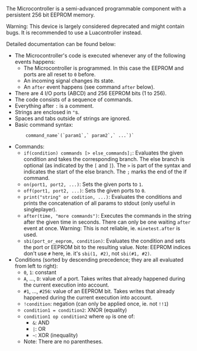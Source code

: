 <!-- Generate `description.html` from this by using `$ md2html -o description.html description.md`. -->

The Microcontroller is a semi-advanced programmable component with a persistent
256 bit EEPROM memory.

Warning: This device is largely considered deprecated and might contain bugs. It
is recommended to use a Luacontroller instead.

Detailed documentation can be found below:

* The Microcontroller's code is executed whenever any of the following events
  happens:
  * The Microcontroller is programmed. In this case the EEPROM and ports are all
    reset to `0` before.
  * An incoming signal changes its state.
  * An `after` event happens (see command `after` below).
* There are 4 I/O ports (ABCD) and 256 EEPROM bits (1 to 256).
* The code consists of a sequence of commands.
* Everything after `:` is a comment.
* Strings are enclosed in `"`s.
* Spaces and tabs outside of strings are ignored.
* Basic command syntax:
  ```
      command_name`(`param1`,` param2`,` ...`)`
  ```
* Commands:
  * `if(condition) commands [> else_commands];`:
    Evaluates the given condition and takes the corresponding branch.
    The else branch is optional (as indicated by the `[` and `]`). The `>` is part
    of the syntax and indicates the start of the else branch. The `;` marks the
    end of the if command.
  * `on(port1, port2, ...)`:
    Sets the given ports to `1`.
  * `off(port1, port2, ...)`:
    Sets the given ports to `0`.
  * `print("string" or codition, ...)`:
    Evaluates the conditions and prints the concatenation of all params to stdout
    (only useful in singleplayer).
  * `after(time, "more commands")`:
    Executes the commands in the string after the given time in seconds.
    There can only be one waiting `after` event at once.
    Warning: This is not reliable, ie. `minetest.after` is used.
  * `sbi(port_or_eeprom, condition)`:
    Evaluates the condition and sets the port or EEPROM bit to the resulting value.
    Note: EEPROM indices don't use `#` here, ie. it's `sbi(1, #2)`, not `sbi(#1, #2)`.
* Conditions (sorted by descending precedence; they are all evaluated from left
  to right):
  * `0`, `1`: constant
  * `A`, ..., `D`: value of a port. Takes writes that already happened during the
    current execution into account.
  * `#1`, ..., `#256`: value of an EEPROM bit. Takes writes that already happened
    during the current execution into account.
  * `!condition`: negation (can only be applied once, ie. not `!!1`)
  * `condition1 = condition2`: XNOR (equality)
  * `condition1 op condition2` where `op` is one of:
    * `&`: AND
    * `|`: OR
    * `~`: XOR (inequality)
  * Note: There are no parentheses.
